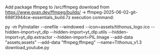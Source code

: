 
Add package ffmpeg to /src/ffmpeg
download from https://www.gyan.dev/ffmpeg/builds/
-> ffmpeg-2025-06-02-git-688f3944ce-essentials_build.7z
execution command: 

py -m PyInstaller --onefile --windowed --icon=assets/tithonus_logo.ico --hidden-import=yt_dlp --hidden-import=yt_dlp.utils --hidden-import=yt_dlp.extractor --hidden-import=PIL.Image --add-data "assets;assets" --add-data "ffmpeg;ffmpeg" --name=Tithonus_v1.3 download_youtube.py 
